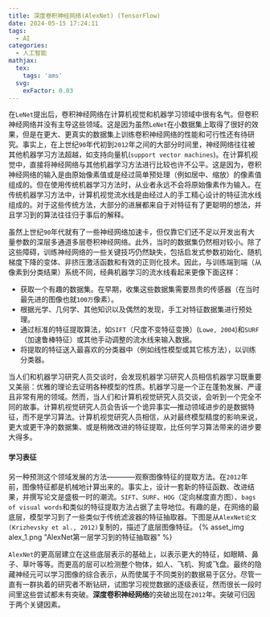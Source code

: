 ```yaml
---
title: 深度卷积神经网络(AlexNet) (TensorFlow)
date: 2024-05-15 17:24:11
tags:
  - AI
categories:
  - 人工智能
mathjax:
  tex:
    tags: 'ams'
  svg:
    exFactor: 0.03
---
```


在`LeNet`提出后，卷积神经网络在计算机视觉和机器学习领域中很有名气。但卷积神经网络并没有主导这些领域。这是因为虽然`LeNet`在小数据集上取得了很好的效果，但是在更大、更真实的数据集上训练卷积神经网络的性能和可行性还有待研究。事实上，在上世纪`90`年代初到`2012`年之间的大部分时间里，神经网络往往被其他机器学习方法超越，如支持向量机(`support vector machines`)。在计算机视觉中，直接将神经网络与其他机器学习方法进行比较也许不公平。这是因为，卷积神经网络的输入是由原始像素值或是经过简单预处理（例如居中、缩放）的像素值组成的。但在使用传统机器学习方法时，从业者永远不会将原始像素作为输入。在传统机器学习方法中，计算机视觉流水线是由经过人的手工精心设计的特征流水线组成的。对于这些传统方法，大部分的进展都来自于对特征有了更聪明的想法，并且学习到的算法往往归于事后的解释。
<!-- more -->
虽然上世纪`90`年代就有了一些神经网络加速卡，但仅靠它们还不足以开发出有大量参数的深层多通道多层卷积神经网络。此外，当时的数据集仍然相对较小。除了这些障碍，训练神经网络的一些关键技巧仍然缺失，包括启发式参数初始化、随机梯度下降的变体、非挤压激活函数和有效的正则化技术。因此，与训练端到端（从像素到分类结果）系统不同，经典机器学习的流水线看起来更像下面这样：
- 获取一个有趣的数据集。在早期，收集这些数据集需要昂贵的传感器（在当时最先进的图像也就`100万`像素）。
- 根据光学、几何学、其他知识以及偶然的发现，手工对特征数据集进行预处理。
- 通过标准的特征提取算法，如`SIFT`（尺度不变特征变换）(`Lowe, 2004`)和`SURF`（加速鲁棒特征）或其他手动调整的流水线来输入数据。
- 将提取的特征送入最喜欢的分类器中（例如线性模型或其它核方法），以训练分类器。

当人们和机器学习研究人员交谈时，会发现机器学习研究人员相信机器学习既重要又美丽：优雅的理论去证明各种模型的性质。机器学习是一个正在蓬勃发展、严谨且非常有用的领域。然而，当人们和计算机视觉研究人员交谈，会听到一个完全不同的故事。计算机视觉研究人员会告诉一个诡异事实—推动领域进步的是数据特征，而不是学习算法。计算机视觉研究人员相信，从对最终模型精度的影响来说，更大或更干净的数据集、或是稍微改进的特征提取，比任何学习算法带来的进步要大得多。
#### 学习表征

另一种预测这个领域发展的方法————观察图像特征的提取方法。在`2012`年前，图像特征都是机械地计算出来的。事实上，设计一套新的特征函数、改进结果，并撰写论文是盛极一时的潮流。`SIFT`、`SURF`、`HOG`（定向梯度直方图）、`bags of visual words`和类似的特征提取方法占据了主导地位。有趣的是，在网络的最底层，模型学习到了一些类似于传统滤波器的特征抽取器。下图是从`AlexNet论文 (Krizhevsky et al., 2012)`复制的，描述了底层图像特征。
{% asset_img alex_1.png "AlexNet第一层学习到的特征抽取器" %}

`AlexNet`的更高层建立在这些底层表示的基础上，以表示更大的特征，如眼睛、鼻子、草叶等等。而更高的层可以检测整个物体，如人、飞机、狗或飞盘。最终的隐藏神经元可以学习图像的综合表示，从而使属于不同类别的数据易于区分。尽管一直有一群执着的研究者不断钻研，试图学习视觉数据的逐级表征，然而很长一段时间里这些尝试都未有突破。**深度卷积神经网络**的突破出现在`2012`年。突破可归因于两个关键因素。